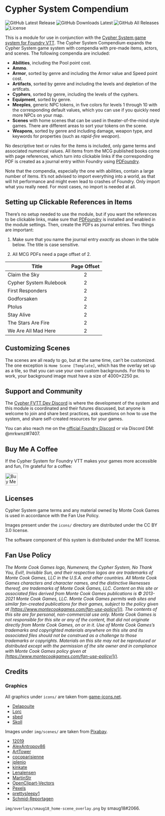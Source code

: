 # Cypher System Compendium

![GitHub Latest Release](https://img.shields.io/github/release/mrkwnzl/cyphersystem-compendium?style=flat-square)
![GitHub Downloads Latest](https://img.shields.io/github/downloads/mrkwnzl/cyphersystem-compendium/latest/total?style=flat-square)
![GitHub All Releases](https://img.shields.io/github/downloads/mrkwnzl/cyphersystem-compendium/total?style=flat-square)
![License](https://img.shields.io/github/license/mrkwnzl/cyphersystem-compendium?style=flat-square)

This is a module for use in conjunction with the [Cypher System game system for Foundry VTT](https://foundryvtt.com/packages/cyphersystem/). The Cypher System Compendium expands the Cypher System game system with compendia with pre-made items, actors, and scenes. The following compendia are included:

- **Abilities**, including the Pool point cost.
- **Ammo**.
- **Armor**, sorted by genre and including the Armor value and Speed point cost.
- **Artifacts**, sorted by genre and including the levels and depletion of the artifcats.
- **Cyphers**, sorted by genre, including the levels of the cyphers.
- **Equipment**, sorted by genre.
- **Meeples**, generic NPC tokens, in five colors for levels 1 through 10 with the corresponding default values, which you can use if you quickly need more NPCs on your map.
- **Scenes** with home scenes that can be used in theater-of-the-mind style games. There are different areas to sort your tokens on the scene.
- **Weapons**, sorted by genre and including damage, weapon type, and keywords for properties (such as *rapid-fire weapon*).

No descriptive text or rules for the items is included, only game terms and associated numerical values. All items from the MCG published books come with page references, which turn into clickable links if the corresponding PDF is created as a journal entry within Foundry using [PDFoundry](https://foundryvtt.com/packages/pdfoundry/).

Note that the compendia, especially the one with abilities, contain a large number of items. It’s not advised to import everything into a world, as that will hit performance and might even lead to crashes of Foundry. Only import what you really need. For most cases, no import is needed at all.

## Setting up Clickable References in Items

There’s no setup needed to use the module, but if you want the references to be clickable links, make sure that [PDFoundry](https://foundryvtt.com/packages/pdfoundry/) is installed and enabled in the module settings. Then, create the PDFs as journal entries. Two things are important: 

1. Make sure that you name the journal entry *exactly* as shown in the table below. The title is case sensitive.

2. All MCG PDFs need a page offset of 2.

| Title                  | Page Offset |
| ---------------------- | :---------: |
| Claim the Sky          | 2           |
| Cypher System Rulebook | 2           |
| First Responders       | 2           |
| Godforsaken            | 2           |
| Ptolus                 | 2           |
| Stay Alive             | 2           |
| The Stars Are Fire     | 2           |
| We Are All Mad Here    | 2           |

## Customizing Scenes

The scenes are all ready to go, but at the same time, can’t be customized. The one exception is `Home Scene [Template]`, which has the overlay set up as a tile, so that you can use your own custom backgrounds. For this to work, your background image must have a size of 4000×2250 px.

## Support and Community

The [Cypher FVTT Dev Discord](https://discord.gg/C5zGgtyhwa) is where the development of the system and this module is coordinated and their futures discussed, but anyone is welcome to join and share best practices, ask questions on how to use the system, and share self-created resources for your games.

You can also reach me on the [official Foundry Discord](https://discord.gg/foundryvtt) or via Discord DM: @mrkwnzl#7407.

## Buy Me A Coffee

If the Cypher System for Foundry VTT makes your games more accessible and fun, I’m grateful for a coffee:

<a href="https://www.buymeacoffee.com/mrkwnzl" target="_blank"><img src="https://cdn.buymeacoffee.com/buttons/v2/default-blue.png" alt="Buy Me A Coffee" height="40"></a>

## Licenses

Cypher System game terms and any material owned by Monte Cook Games is used in accordance with the Fan Use Policy.

Images present under the `icons/` directory are distributed under the CC BY 3.0 license.

The software component of this system is distributed under the MIT license.

## Fan Use Policy

*The Monte Cook Games logo, Numenera, the Cypher System, No Thank You, Evil!, Invisible Sun, and their respective logos are are trademarks of Monte Cook Games, LLC in the U.S.A. and other countries. All Monte Cook Games characters and character names, and the distinctive likenesses thereof, are trademarks of Monte Cook Games, LLC. Content on this site or associated files derived from Monte Cook Games publications is © 2013-2021 Monte Cook Games, LLC. Monte Cook Games permits web sites and similar fan-created publications for their games, subject to the policy given at [https://www.montecookgames.com/fan-use-policy/](). The contents of this site are for personal, non-commercial use only. Monte Cook Games is not responsible for this site or any of the content, that did not originate directly from Monte Cook Games, on or in it. Use of Monte Cook Games’s trademarks and copyrighted materials anywhere on this site and its associated files should not be construed as a challenge to those trademarks or copyrights. Materials on this site may not be reproduced or distributed except with the permission of the site owner and in compliance with Monte Cook Games policy given at [https://www.montecookgames.com/fan-use-policy/]().*

## Credits

### Graphics

All graphics under `icons/` are taken from [game-icons.net](https://game-icons.net).

- [Delapouite](https://delapouite.com/)
- [Lorc](https://lorcblog.blogspot.com/)
- [sbed](http://opengameart.org/content/95-game-icons)
- [Skoll](https://game-icons.net/)

Images under `img/scenes/` are taken from [Pixabay](https://pixabay.com). 

- [12019](https://pixabay.com/users/12019-12019/)
- [AlexAntropov86](https://pixabay.com/users/alexantropov86-2691829/)
- [ArtTower](https://pixabay.com/users/arttower-5337/)
- [cocoparisienne](https://pixabay.com/users/cocoparisienne-127419/)
- [jplenio](https://pixabay.com/users/jplenio-7645255/)
- [kinkate](https://pixabay.com/users/kinkate-4384506/)
- [Lenalensen](https://pixabay.com/users/lenalensen-2819406/)
- [MartinStr](https://pixabay.com/users/martinstr-108372/)
- [OpenClipart-Vectors](https://pixabay.com/users/openclipart-vectors-30363/)
- [Pexels](https://pixabay.com/users/pexels-2286921/)
- [prettysleepy1](https://pixabay.com/users/prettysleepy1-2855492/)
- [Schmid-Reportagen](https://pixabay.com/users/schmid-reportagen-646138/)

`img/overlays/smaug18_home-scene_overlay.png` by smaug18#2066.
